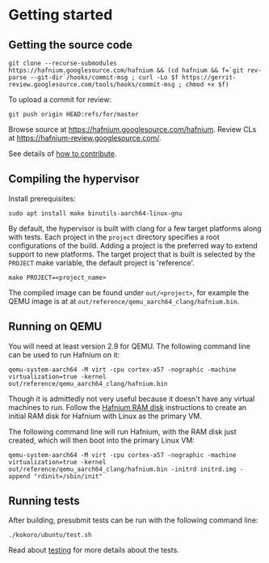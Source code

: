 # Getting started

## Getting the source code

``` shell
git clone --recurse-submodules https://hafnium.googlesource.com/hafnium && (cd hafnium && f=`git rev-parse --git-dir`/hooks/commit-msg ; curl -Lo $f https://gerrit-review.googlesource.com/tools/hooks/commit-msg ; chmod +x $f)
```

To upload a commit for review:

``` shell
git push origin HEAD:refs/for/master
```

Browse source at https://hafnium.googlesource.com/hafnium.
Review CLs at https://hafnium-review.googlesource.com/.

See details of [how to contribute](CONTRIBUTING.md).

## Compiling the hypervisor

Install prerequisites:

``` shell
sudo apt install make binutils-aarch64-linux-gnu
```

By default, the hypervisor is built with clang for a few target platforms along
with tests. Each project in the `project` directory specifies a root
configurations of the build. Adding a project is the preferred way to extend
support to new platforms. The target project that is built is selected by the
`PROJECT` make variable, the default project is 'reference'.

``` shell
make PROJECT=<project_name>
```

The compiled image can be found under `out/<project>`, for example the QEMU image is at
at `out/reference/qemu_aarch64_clang/hafnium.bin`.

## Running on QEMU

You will need at least version 2.9 for QEMU. The following command line can be
used to run Hafnium on it:

``` shell
qemu-system-aarch64 -M virt -cpu cortex-a57 -nographic -machine virtualization=true -kernel out/reference/qemu_aarch64_clang/hafnium.bin
```

Though it is admittedly not very useful because it doesn't have any virtual
machines to run. Follow the [Hafnium RAM disk](HafniumRamDisk.md) instructions
to create an initial RAM disk for Hafnium with Linux as the primary VM.

The following command line will run Hafnium, with the RAM disk just created,
which will then boot into the primary Linux VM:

``` shell
qemu-system-aarch64 -M virt -cpu cortex-a57 -nographic -machine virtualization=true -kernel out/reference/qemu_aarch64_clang/hafnium.bin -initrd initrd.img -append "rdinit=/sbin/init"
```

## Running tests

After building, presubmit tests can be run with the following command line:

``` shell
./kokoro/ubuntu/test.sh
```

Read about [testing](Testing.md) for more details about the tests.

